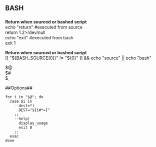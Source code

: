 BASH
----
###

**Return when sourced or bashed script**  
echo "return" #executed from source  
return 1 2>/dev/null  
echo "exit" #executed from bash  
exit 1  

**Return when sourced or bashed script**  
[[ "${BASH_SOURCE[0]}" != "${0}" ]] && echo "source" || echo "bash"  

$@  
$#  
$_  

##Options##  
```
for i in "$@"; do
  case $i in
    --dest=*)
      DEST="${i#*=}"
    ;;
    --help)
      display_usage
      exit 0
    ;;
  esac
done
```
